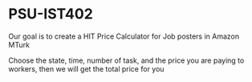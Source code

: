 # PSU-IST402
Our goal is to create a HIT Price Calculator for Job posters in Amazon MTurk 

Choose the state, time, number of task, and the price you are paying to workers, then we will get the total price for you
